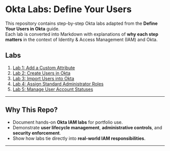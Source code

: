 # Okta Labs: Define Your Users

This repository contains step-by-step Okta labs adapted from the **Define Your Users in Okta** guide.  
Each lab is converted into Markdown with explanations of **why each step matters** in the context of Identity & Access Management (IAM) and Okta.

## Labs

1. [Lab 1: Add a Custom Attribute](Lab1_Add_Custom_Attribute.md)
2. [Lab 2: Create Users in Okta](Lab2_Create_Users.md)
3. [Lab 3: Import Users into Okta](Lab3_Import_Users.md)
4. [Lab 4: Assign Standard Administrator Roles](Lab4_Assign_Admin_Roles.md)
5. [Lab 5: Manage User Account Statuses](Lab5_Manage_User_Statuses.md)

---

## Why This Repo?

- Document hands-on **Okta IAM labs** for portfolio use.
- Demonstrate **user lifecycle management**, **administrative controls**, and **security enforcement**.
- Show how labs tie directly into **real-world IAM responsibilities**.

---
